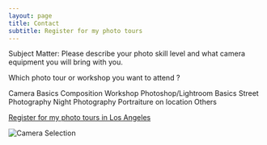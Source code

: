 ```yaml
---
layout: page
title: Contact
subtitle: Register for my photo tours
---
```


Subject Matter: Please describe your photo skill level and what camera equipment you will bring with you.

Which photo tour or workshop you want to attend ?

Camera Basics
Composition Workshop
Photoshop/Lightroom Basics
Street Photography
Night Photography
Portraiture on location
Others

[Register for my photo tours in Los Angeles ](https://usaphotosafaris.com/contact-us/)

![Camera Selection](https://usaphotosafaris.com/wp-content/uploads/2020/01/Canon-VS-Sony-VS-Nikon-camera-selection.jpg)
